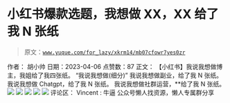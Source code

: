 # 小红书爆款选题，我想做 XX，XX 给了我 N 张纸

> 原文：[`www.yuque.com/for_lazy/xkrm14/mb07cfowr7yes0zr`](https://www.yuque.com/for_lazy/xkrm14/mb07cfowr7yes0zr)

<ne-p id="u46de6a8e" data-lake-id="u46de6a8e">作者： 胡小帅</ne-p> <ne-p id="u85fdd46a" data-lake-id="u85fdd46a">日期：2023-04-06</ne-p> <ne-p id="u3058fdb1" data-lake-id="u3058fdb1">点赞数：87</ne-p> <ne-hole id="u0236833b" data-lake-id="u0236833b"><ne-card data-card-name="hr" data-card-type="block" id="q4V5j" data-event-boundary="card"><ne-p id="u5c409aad" data-lake-id="u5c409aad">正文：</ne-p> <ne-p id="uc6d094b0" data-lake-id="uc6d094b0">【小红书】我说我想做博主，我姐给了我四张纸。 “我说我想做(细分)” 我说我想做副业，给了我 N 张纸。 我说我想做 Chatgpt，给了我 N 张纸。 我说我想做社群运营，**给了我 N 张纸。</ne-p> <ne-p id="u7c0efd49" data-lake-id="u7c0efd49"><ne-card data-card-name="image" data-card-type="inline" id="lgUX7" data-event-boundary="card">![](img/4ac98a71d5bf99a232cd00ac7a59526e.png)</ne-card></ne-p> <ne-p id="u4cda2a99" data-lake-id="u4cda2a99"><ne-card data-card-name="image" data-card-type="inline" id="b2YA2" data-event-boundary="card">![](img/004001997ad7f3f00378814b05a7652a.png)</ne-card></ne-p> <ne-p id="ub099437e" data-lake-id="ub099437e"><ne-card data-card-name="image" data-card-type="inline" id="w5k3W" data-event-boundary="card">![](img/11cf106f440ee21bbb42d07403f9472f.png)</ne-card></ne-p> <ne-p id="u05e3d654" data-lake-id="u05e3d654"><ne-card data-card-name="image" data-card-type="inline" id="CXsep" data-event-boundary="card">![](img/8e69b5e1bb8d9abddb443827f6242a16.png)</ne-card></ne-p> <ne-p id="u50d0aa89" data-lake-id="u50d0aa89"><ne-card data-card-name="image" data-card-type="inline" id="A348j" data-event-boundary="card">![](img/6b0731bce181bb0877bd22e7c7a0f707.png)</ne-card></ne-p> <ne-hole id="ub3c5c5a2" data-lake-id="ub3c5c5a2"><ne-card data-card-name="hr" data-card-type="block" id="Bju9w" data-event-boundary="card"><ne-p id="ud94801f2" data-lake-id="ud94801f2">评论区：</ne-p> <ne-p id="ucf621687" data-lake-id="ucf621687">Vincent : 牛逼</ne-p> <ne-hole id="u203aa0bd" data-lake-id="u203aa0bd"><ne-card data-card-name="hr" data-card-type="block" id="c9sJH" data-event-boundary="card"><ne-p id="udd61b9f8" data-lake-id="udd61b9f8">公众号懒人找资源，懒人专属群分享</ne-p></ne-card></ne-hole></ne-card></ne-hole></ne-card></ne-hole>